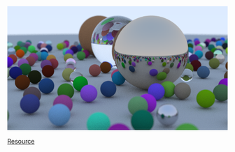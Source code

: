 ![GitHub Logo](img.png)

[Resource](https://raytracing.github.io/books/RayTracingInOneWeekend.html)

